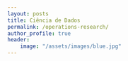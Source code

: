 ```yaml
---
layout: posts
title: Ciência de Dados
permalink: /operations-research/
author_profile: true
header:
    image: "/assets/images/blue.jpg"
---
```

